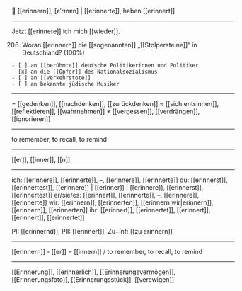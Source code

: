 💭 [[erinnern]], [ɛˈrɪnɐn] | [[erinnerte]], haben [[erinnert]]

---

Jetzt [[erinnere]] ich mich [[wieder]].

206. Woran [[erinnern]] die [[sogenannten]] „[[Stolpersteine]]“ in Deutschland? (100%)


    - [ ] an [[berühmte]] deutsche Politikerinnen und Politiker
    - [x] an die [[Opfer]] des Nationalsozialismus
    - [ ] an [[Verkehrstote]]
    - [ ] an bekannte jüdische Musiker

---

= [[gedenken]], [[nachdenken]], [[zurückdenken]]
≈ [[sich entsinnen]], [[reflektieren]], [[wahrnehmen]]
≠ [[vergessen]], [[verdrängen]], [[ignorieren]]

---

to remember, to recall, to remind

---

[[er]], [[inner]], [[n]]

---

ich: [[erinnere]], [[erinnerte]], –, [[erinnere]], [[erinnerte]]
du: [[erinnerst]], [[erinnertest]], [[erinnere]] | [[erinner]] | [[erinnere]], [[erinnerst]], [[erinnertest]]
er/sie/es: [[erinnert]], [[erinnerte]], –, [[erinnere]], [[erinnerte]]
wir: [[erinnern]], [[erinnerten]], [[erinnern wir|erinnern]], [[erinnern]], [[erinnerten]]
ihr: [[erinnert]], [[erinnertet]], [[erinnert]], [[erinnert]], [[erinnertet]]

PI: [[erinnernd]], PII: [[erinnert]], Zu+inf: [[zu erinnern]]

---

[[erinnern]] - [[er]] = [[innern]] / to remember, to recall, to remind

---

[[Erinnerung]], [[erinnerlich]], [[Erinnerungsvermögen]], [[Erinnerungsfoto]], [[Erinnerungsstück]], [[verewigen]]
